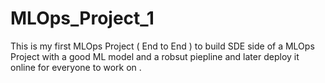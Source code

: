 # MLOps_Project_1
This is my first MLOps Project ( End to End ) to build SDE side of a MLOps Project with a good ML model and a robsut piepline and later deploy it online for everyone to work on . 
